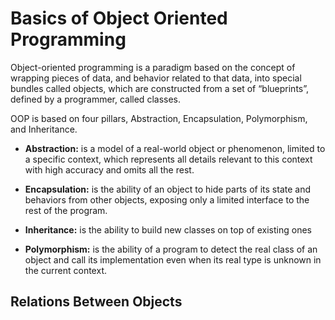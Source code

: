# Basics of Object Oriented Programming

Object-oriented programming is a paradigm based on the concept of wrapping pieces of data, and behavior related to that
data, into special bundles called objects, which are constructed from a set of “blueprints”, defined by a programmer, called classes.

OOP is based on four pillars, Abstraction, Encapsulation, Polymorphism, and Inheritance.

- **Abstraction:** is a model of a real-world object or phenomenon, limited to a specific context, which represents all details relevant to this context with high accuracy and omits all the rest.

- **Encapsulation:** is the ability of an object to hide parts of its state and behaviors from other objects, exposing only a limited interface to the rest of the program.

- **Inheritance:** is the ability to build new classes on top of existing ones

- **Polymorphism:** is the ability of a program to detect the real class of an object and call its implementation even when its real type is unknown in the current context.

## Relations Between Objects

